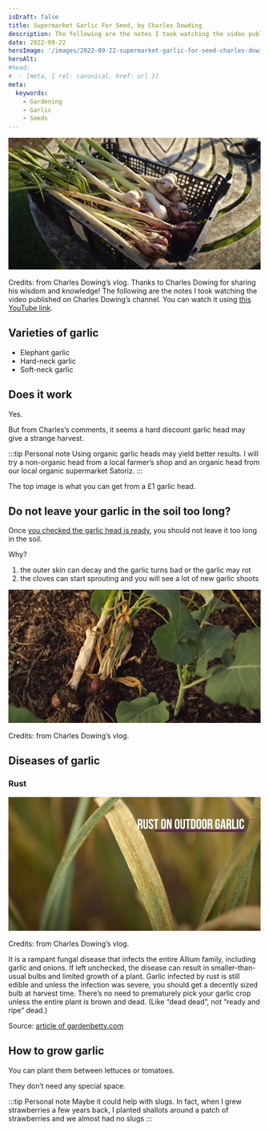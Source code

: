 ```yaml
---
isDraft: false
title: Supermarket Garlic For Seed, by Charles Dowding
description: The following are the notes I took watching the video published on Charles Dowding's channel
date: 2022-09-22
heroImage: '/images/2022-09-22-supermarket-garlic-for-seed-charles-dowing-hero.webp'
heroAlt:
#head:
#  - [meta, { rel: canonical, href: url }]
meta:
  keywords:
    - Gardening
    - Garlic
    - Seeds
---
```


![A full harvest of a wide range of quality of the various heads](./harvest-of-supermarket-garlic.webp)

Credits: from Charles Dowing’s vlog.
Thanks to Charles Dowing for sharing his wisdom and knowledge!
The following are the notes I took watching the video published on Charles Dowing’s channel.
You can watch it using [this YouTube link](https://www.youtube.com/watch?v=vr3ZxWexS5c).

## Varieties of garlic

- Elephant garlic
- Hard-neck garlic
- Soft-neck garlic

## Does it work

Yes.

But from Charles’s comments, it seems a hard discount garlic head may give a strange harvest.

:::tip Personal note
Using organic garlic heads may yield better results. I will try a non-organic head from a local farmer’s shop and an organic head from our local organic supermarket Satoriz.
:::

The top image is what you can get from a £1 garlic head.

## Do not leave your garlic in the soil too long?

Once [you checked the garlic head is ready](../2022-09-22-how-to-judge-the-readiness-of-garlic-charles-dowing/README.md), you should not leave it too long in the soil.

Why?

1. the outer skin can decay and the garlic turns bad or the garlic may rot
2. the cloves can start sprouting and you will see a lot of new garlic shoots

![Example of a garlic left too long in the soil after being ready (the one of the right) compared to one garlic just right (the one of the left).](./overdue-garlic.webp)

Credits: from Charles Dowing’s vlog.

## Diseases of garlic

### Rust

![Overdue garlic](./garlic-rust.webp)

Credits: from Charles Dowing’s vlog.

It is a rampant fungal disease that infects the entire Allium family, including garlic and onions. If left unchecked, the disease can result in smaller-than-usual bulbs and limited growth of a plant.
Garlic infected by rust is still edible and unless the infection was severe, you should get a decently sized bulb at harvest time. There’s no need to prematurely pick your garlic crop unless the entire plant is brown and dead. (Like “dead dead”, not “ready and ripe” dead.)

Source: [article of gardenbetty.com](https://www.gardenbetty.com/grrr-garlic-rust-and-how-to-deal/)

## How to grow garlic

You can plant them between lettuces or tomatoes.

They don’t need any special space.

:::tip Personal note
Maybe it could help with slugs. In fact, when I grew strawberries a few years back, I planted shallots around a patch of strawberries and we almost had no slugs
:::
